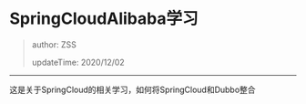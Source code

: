 # SpringCloudAlibaba学习

> author: ZSS
>
> updateTime: 2020/12/02

---

这是关于SpringCloud的相关学习，如何将SpringCloud和Dubbo整合

